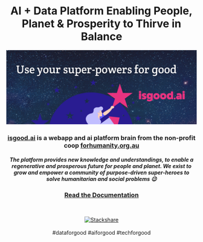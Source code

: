 <br>

<h1 align="center">AI + Data Platform Enabling People, Planet & Prosperity to Thirve in Balance</h1>

<p align="center">
  <a aria-label="Get Involved" href="https://isgood.ai/get-involved/" target="_blank">
    <img alt="Get Involved" src="https://github.com/for-good/webapp-docs/raw/main/.gitbook/assets/banner-superpowers.png">
  </a>
</p>

<h3 align="center"><a href="https://isgood.ai/" target="_blank">isgood.ai</a> is a webapp and ai platform brain from the non-profit coop <a href="https://forhumanity.org.au/" target="_blank">forhumanity.org.au</a></h3>
<h5 align="center">The platform provides new knowledge and understandings, to enable a regenerative and prosperous future for people and planet. We exist to grow and empower a community of purpose-driven super-heroes to solve humanitarian and social problems 😉</h5>
<h3 align="center"><a href="https://docs.isgood.ai/" target="_blank">Read the Documentation</a></h3>
<br>

<p align="center">
  <a aria-label="Stackshare" href="https://stackshare.io/isgood-ai/beta" target="_blank">
    <img alt="Stackshare" src="http://img.shields.io/badge/tech-stack-0690fa.svg?style=flat">
  </a>
  <br/><br/>
  #dataforgood #aiforgood #techforgood
</p>

